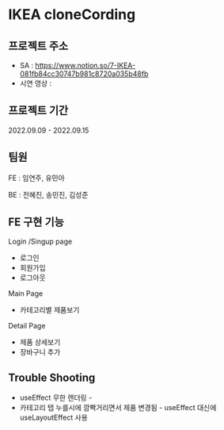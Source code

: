# IKEA cloneCording


## 프로젝트 주소
* SA : https://www.notion.so/7-IKEA-081fb84cc30747b981c8720a035b48fb
* 시연 영상 : 


## 프로젝트 기간
2022.09.09 - 2022.09.15


## 팀원
FE : 임연주, 유민아

BE : 전혜진, 송민진, 김성준 


## FE 구현 기능
Login /Singup page
* 로그인
* 회원가입 
* 로그아웃

Main Page
* 카테고리별 제품보기

Detail Page
* 제품 상세보기
* 장바구니 추가


## Trouble Shooting
* useEffect 무한 렌더링 - 
* 카테고리 탭 누를시에 깜빡거리면서 제품 변경됨 - useEffect 대신에 useLayoutEffect 사용
